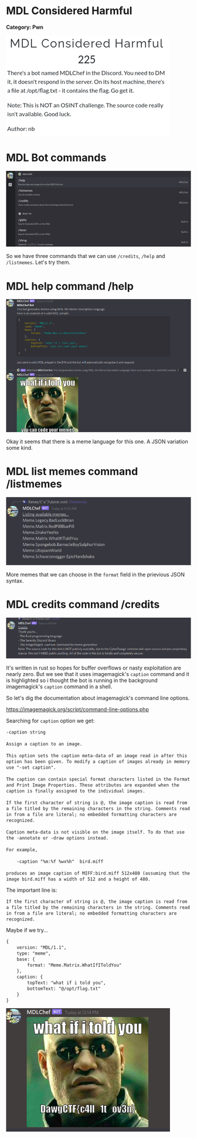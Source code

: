 # MDL Considered Harmful

**Category: Pwn**

![MDL Considered Harmful details](mdl.png)

# MDL Bot commands

![available mdl bot commands](mdl_bot_commands.png)

So we have three commands that we can use `/credits`, `/help` and `/listmemes`. 
Let's try them.

# MDL help command /help

![mdl bot help command](mdl_bot_help_command.png)

Okay it seems that there is a meme language for this one. A JSON variation some kind. 

# MDL list memes command /listmemes

![mdl bot list command](mdl_bot_list_command.png)

More memes that we can choose in the `format` field in the prievious JSON syntax.

# MDL credits command /credits

![mdl bot credits command](mdl_credits_command.png)

It's written in rust so hopes for buffer overflows or nasty exploitation are nearly zero.
But we see that it uses imagemagick's `caption` command and it is highlighted so i thought the bot is running in the background imagemagick's `caption` command in a shell.

So let's dig the documentation about imagemagick's command line options.

https://imagemagick.org/script/command-line-options.php

Searching for `caption` option we get:
```
-caption string

Assign a caption to an image.

This option sets the caption meta-data of an image read in after this option has been given. To modify a caption of images already in memory use "-set caption".

The caption can contain special format characters listed in the Format and Print Image Properties. These attributes are expanded when the caption is finally assigned to the individual images.

If the first character of string is @, the image caption is read from a file titled by the remaining characters in the string. Comments read in from a file are literal; no embedded formatting characters are recognized.

Caption meta-data is not visible on the image itself. To do that use the -annotate or -draw options instead.

For example,

    -caption "%m:%f %wx%h"  bird.miff

produces an image caption of MIFF:bird.miff 512x480 (assuming that the image bird.miff has a width of 512 and a height of 480.
```

The important line is:
```
If the first character of string is @, the image caption is read from a file titled by the remaining characters in the string. Comments read in from a file are literal; no embedded formatting characters are recognized.
```

Maybe if we try...

```
{
    version: "MDL/1.1",
    type: "meme",
    base: {
        format: "Meme.Matrix.WhatIfIToldYou"
    },
    caption: {
        topText: "what if i told you",
        bottomText: "@/opt/flag.txt"
    }
}
```

![MDL flag](mdl_flag.png)
